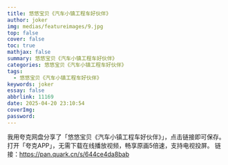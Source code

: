 ```yaml
---
title: 悠悠宝贝《汽车小镇工程车好伙伴》
author: joker
img: medias/featureimages/9.jpg
top: false
cover: false
toc: true
mathjax: false
summary: 悠悠宝贝《汽车小镇工程车好伙伴》
categories: 悠悠宝贝《汽车小镇工程车好伙伴》
tags:
  - 悠悠宝贝《汽车小镇工程车好伙伴》
keywords: joker
essay: false
abbrlink: 11169
date: 2025-04-20 23:10:54
coverImg:
password:
---
```


我用夸克网盘分享了「悠悠宝贝《汽车小镇工程车好伙伴》」，点击链接即可保存。打开「夸克APP」，无需下载在线播放视频，畅享原画5倍速，支持电视投屏。
链接：https://pan.quark.cn/s/644ce4da8bab
